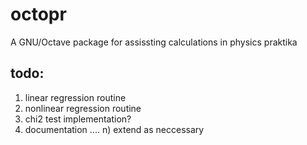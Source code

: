 # octopr
A GNU/Octave package for assissting calculations in physics praktika

## todo:
1) linear regression routine
2) nonlinear regression routine
2) chi2 test implementation?
3) documentation
....
n) extend as neccessary

